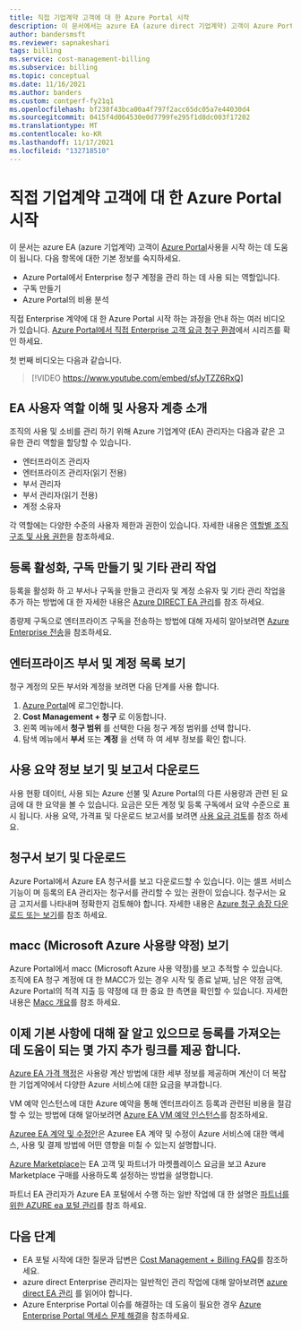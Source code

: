 ```yaml
---
title: 직접 기업계약 고객에 대 한 Azure Portal 시작
description: 이 문서에서는 azure EA (azure direct 기업계약) 고객이 Azure Portal를 사용 하는 방법을 설명 합니다.
author: bandersmsft
ms.reviewer: sapnakeshari
tags: billing
ms.service: cost-management-billing
ms.subservice: billing
ms.topic: conceptual
ms.date: 11/16/2021
ms.author: banders
ms.custom: contperf-fy21q1
ms.openlocfilehash: bf238f43bca00a4f797f2acc65dc05a7e44030d4
ms.sourcegitcommit: 0415f4d064530e0d7799fe295f1d8dc003f17202
ms.translationtype: MT
ms.contentlocale: ko-KR
ms.lasthandoff: 11/17/2021
ms.locfileid: "132718510"
---
```

# <a name="get-started-with-the-azure-portal-for-direct-enterprise-agreement-customers"></a>직접 기업계약 고객에 대 한 Azure Portal 시작

이 문서는 azure EA (azure 기업계약) 고객이 [Azure Portal](https://portal.azure.com)사용을 시작 하는 데 도움이 됩니다. 다음 항목에 대한 기본 정보를 숙지하세요.

- Azure Portal에서 Enterprise 청구 계정을 관리 하는 데 사용 되는 역할입니다.
- 구독 만들기
- Azure Portal의 비용 분석

직접 Enterprise 계약에 대 한 Azure Portal 시작 하는 과정을 안내 하는 여러 비디오가 있습니다. [Azure Portal에서 직접 Enterprise 고객 요금 청구 환경](https://www.youtube.com/playlist?list=PLeZrVF6SXmsoHSnAgrDDzL0W5j8KevFIm)에서 시리즈를 확인 하세요.

첫 번째 비디오는 다음과 같습니다.

>[!VIDEO https://www.youtube.com/embed/sfJyTZZ6RxQ]

## <a name="understanding-ea-user-roles-and-introduction-to-user-hierarchy"></a>EA 사용자 역할 이해 및 사용자 계층 소개

조직의 사용 및 소비를 관리 하기 위해 Azure 기업계약 (EA) 관리자는 다음과 같은 고유한 관리 역할을 할당할 수 있습니다.

- 엔터프라이즈 관리자
- 엔터프라이즈 관리자(읽기 전용)
- 부서 관리자
- 부서 관리자(읽기 전용)
- 계정 소유자

각 역할에는 다양한 수준의 사용자 제한과 권한이 있습니다. 자세한 내용은 [역할별 조직 구조 및 사용 권한](understand-ea-roles.md#organization-structure-and-permissions-by-role)을 참조하세요.

## <a name="activate-your-enrollment-create-a-subscription-and-other-administrative-tasks"></a>등록 활성화, 구독 만들기 및 기타 관리 작업

등록을 활성화 하 고 부서나 구독을 만들고 관리자 및 계정 소유자 및 기타 관리 작업을 추가 하는 방법에 대 한 자세한 내용은 [Azure DIRECT EA 관리](direct-ea-administration.md)를 참조 하세요.

종량제 구독으로 엔터프라이즈 구독을 전송하는 방법에 대해 자세히 알아보려면 [Azure Enterprise 전송](ea-transfers.md)을 참조하세요.

## <a name="view-your-enterprise-department-and-account-lists"></a>엔터프라이즈 부서 및 계정 목록 보기

청구 계정의 모든 부서와 계정을 보려면 다음 단계를 사용 합니다.

1. [Azure Portal](https://portal.azure.com)에 로그인합니다.
1. **Cost Management + 청구** 로 이동합니다.
1. 왼쪽 메뉴에서 **청구 범위** 를 선택한 다음 청구 계정 범위를 선택 합니다.
1. 탐색 메뉴에서 **부서** 또는 **계정** 을 선택 하 여 세부 정보를 확인 합니다.

## <a name="view-usage-summary-and-download-reports"></a>사용 요약 정보 보기 및 보고서 다운로드

사용 현황 데이터, 사용 되는 Azure 선불 및 Azure Portal의 다른 사용량과 관련 된 요금에 대 한 요약을 볼 수 있습니다. 요금은 모든 계정 및 등록 구독에서 요약 수준으로 표시 됩니다.
사용 요약, 가격표 및 다운로드 보고서를 보려면 [사용 요금 검토](direct-ea-azure-usage-charges-invoices.md#review-usage-charges)를 참조 하세요.

## <a name="view-and-download-invoice"></a>청구서 보기 및 다운로드

Azure Portal에서 Azure EA 청구서를 보고 다운로드할 수 있습니다. 이는 셀프 서비스 기능이 며 등록의 EA 관리자는 청구서를 관리할 수 있는 권한이 있습니다. 청구서는 요금 고지서를 나타내며 정확한지 검토해야 합니다. 자세한 내용은 [Azure 청구 송장 다운로드 또는 보기](direct-ea-azure-usage-charges-invoices.md#download-or-view-your-azure-billing-invoice)를 참조 하세요.

## <a name="view-microsoft-azure-consumption-commitment-macc"></a>macc (Microsoft Azure 사용량 약정) 보기

Azure Portal에서 macc (Microsoft Azure 사용 약정)를 보고 추적할 수 있습니다. 조직에 EA 청구 계정에 대 한 MACC가 있는 경우 시작 및 종료 날짜, 남은 약정 금액, Azure Portal의 적격 지출 등 약정에 대 한 중요 한 측면을 확인할 수 있습니다. 자세한 내용은 [Macc 개요](track-consumption-commitment.md?tabs=portal.md#track-your-macc-commitment)를 참조 하세요.

## <a name="now-that-youre-familiar-with-the-basics-here-are-some-more-links-to-help-you-get-onboarded"></a>이제 기본 사항에 대해 잘 알고 있으므로 등록를 가져오는 데 도움이 되는 몇 가지 추가 링크를 제공 합니다.

[Azure EA 가격 책정](./ea-pricing-overview.md)은 사용량 계산 방법에 대한 세부 정보를 제공하며 계산이 더 복잡한 기업계약에서 다양한 Azure 서비스에 대한 요금을 부과합니다.

VM 예약 인스턴스에 대한 Azure 예약을 통해 엔터프라이즈 등록과 관련된 비용을 절감할 수 있는 방법에 대해 알아보려면 [Azure EA VM 예약 인스턴스](ea-portal-vm-reservations.md)를 참조하세요.


[Azuree EA 계약 및 수정안](./ea-portal-agreements.md)은 Azuree EA 계약 및 수정이 Azure 서비스에 대한 액세스, 사용 및 결제 방법에 어떤 영향을 미칠 수 있는지 설명합니다.

[Azure Marketplace](./ea-azure-marketplace.md)는 EA 고객 및 파트너가 마켓플레이스 요금을 보고 Azure Marketplace 구매를 사용하도록 설정하는 방법을 설명합니다.

파트너 EA 관리자가 Azure EA 포털에서 수행 하는 일반 작업에 대 한 설명은 [파트너를 위한 AZURE ea 포털 관리](ea-partner-portal-administration.md)를 참조 하세요.

## <a name="next-steps"></a>다음 단계

- EA 포털 시작에 대한 질문과 답변은 [Cost Management + Billing FAQ](../cost-management-billing-faq.yml)를 참조하세요.
- azure direct Enterprise 관리자는 일반적인 관리 작업에 대해 알아보려면 [azure direct EA 관리](direct-ea-administration.md) 를 읽어야 합니다.
- Azure Enterprise Portal 이슈를 해결하는 데 도움이 필요한 경우 [Azure Enterprise Portal 액세스 문제 해결](ea-portal-troubleshoot.md)을 참조하세요.